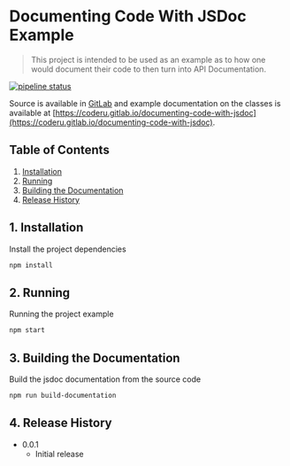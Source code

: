 # Documenting Code With JSDoc Example
> This project is intended to be used as an example as to how one would document their code to then turn into API Documentation.

[![pipeline status](https://gitlab.com/CoderU/documenting-code-with-jsdoc/badges/master/pipeline.svg)](https://gitlab.com/CoderU/documenting-code-with-jsdoc/commits/master)

Source is available in [GitLab](https://gitlab.com/CoderU/documenting-code-with-jsdoc/) and example documentation on the classes is available at [https://coderu.gitlab.io/documenting-code-with-jsdoc](https://coderu.gitlab.io/documenting-code-with-jsdoc).

## Table of Contents

1. [Installation](#1-installation)
2. [Running](#2-running)
3. [Building the Documentation](#3-build-the-documentation)
4. [Release History](#4-release-history)


## 1. Installation

Install the project dependencies
```sh
npm install
```

## 2. Running

Running the project example
```sh
npm start
```

## 3. Building the Documentation

Build the jsdoc documentation from the source code
```sh
npm run build-documentation
```

## 4. Release History

* 0.0.1
    * Initial release

